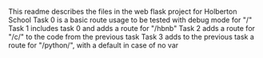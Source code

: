 This readme describes the files in the web flask project for Holberton School
Task 0 is a basic route usage to be tested with debug mode for "/"
Task 1 includes task 0 and adds a route for "/hbnb"
Task 2 adds a route for "/c/<variable>" to the code from the previous task
Task 3 adds to the previous task a route for "/python/<variable>", with a default in case of no var
